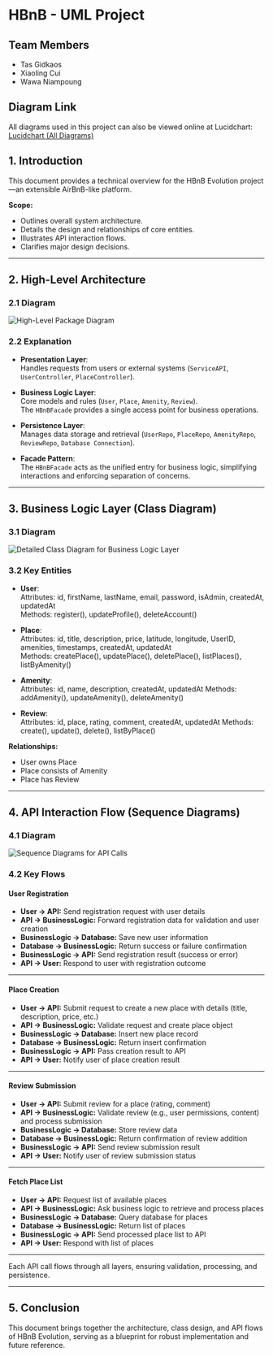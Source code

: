 # HBnB - UML Project

## Team Members
- Tas Gidkaos
- Xiaoling Cui
- Wawa Niampoung

## Diagram Link

All diagrams used in this project can also be viewed online at Lucidchart:  
[Lucidchart (All Diagrams)](https://lucid.app/lucidchart/084b4676-a3d5-40a5-9a3f-2be1f8e5d654/edit?invitationId=inv_7691e719-18d8-45a4-95c1-10180276ed57&referringApp=slack&page=0_0#)

## 1. Introduction

This document provides a technical overview for the HBnB Evolution project—an extensible AirBnB-like platform.

**Scope:**
- Outlines overall system architecture.
- Details the design and relationships of core entities.
- Illustrates API interaction flows.
- Clarifies major design decisions.

---

## 2. High-Level Architecture

### 2.1 Diagram

![High-Level Package Diagram](part1/High-Level%20Package%20Diagram.png)


### 2.2 Explanation

- **Presentation Layer**:  
  Handles requests from users or external systems (`ServiceAPI`, `UserController`, `PlaceController`).

- **Business Logic Layer**:  
  Core models and rules (`User`, `Place`, `Amenity`, `Review`).  
  The `HBnBFacade` provides a single access point for business operations.

- **Persistence Layer**:  
  Manages data storage and retrieval (`UserRepo`, `PlaceRepo`, `AmenityRepo`, `ReviewRepo`, `Database Connection`).

- **Facade Pattern**:  
  The `HBnBFacade` acts as the unified entry for business logic, simplifying interactions and enforcing separation of concerns.

---

## 3. Business Logic Layer (Class Diagram)

### 3.1 Diagram

![Detailed Class Diagram for Business Logic Layer](part1/Detailed%20Class%20Diagram%20for%20Business%20Logic%20Layer.png)

### 3.2 Key Entities

- **User**:  
  Attributes: id, firstName, lastName, email, password, isAdmin, createdAt, updatedAt  
  Methods: register(), updateProfile(), deleteAccount()

- **Place**:  
  Attributes: id, title, description, price, latitude, longitude, UserID, amenities, timestamps, createdAt, updatedAt   
  Methods: createPlace(), updatePlace(), deletePlace(), listPlaces(), listByAmenity()

- **Amenity**:  
  Attributes: id, name, description, createdAt, updatedAt 
  Methods: addAmenity(), updateAmenity(), deleteAmenity()

- **Review**:  
  Attributes: id, place, rating, comment, createdAt, updatedAt 
  Methods: create(), update(), delete(), listByPlace()

**Relationships:**  
- User owns Place  
- Place consists of Amenity  
- Place has Review

---

## 4. API Interaction Flow (Sequence Diagrams)

### 4.1 Diagram

![Sequence Diagrams for API Calls](part1/Sequence%20Diagrams%20for%20API%20Calls.png)

### 4.2 Key Flows

#### User Registration

- **User → API:** Send registration request with user details  
- **API → BusinessLogic:** Forward registration data for validation and user creation  
- **BusinessLogic → Database:** Save new user information  
- **Database → BusinessLogic:** Return success or failure confirmation  
- **BusinessLogic → API:** Send registration result (success or error)  
- **API → User:** Respond to user with registration outcome  

---

#### Place Creation

- **User → API:** Submit request to create a new place with details (title, description, price, etc.)  
- **API → BusinessLogic:** Validate request and create place object  
- **BusinessLogic → Database:** Insert new place record  
- **Database → BusinessLogic:** Return insert confirmation  
- **BusinessLogic → API:** Pass creation result to API  
- **API → User:** Notify user of place creation result  

---

#### Review Submission

- **User → API:** Submit review for a place (rating, comment)  
- **API → BusinessLogic:** Validate review (e.g., user permissions, content) and process submission  
- **BusinessLogic → Database:** Store review data  
- **Database → BusinessLogic:** Return confirmation of review addition  
- **BusinessLogic → API:** Send review submission result  
- **API → User:** Notify user of review submission status  

---

#### Fetch Place List

- **User → API:** Request list of available places  
- **API → BusinessLogic:** Ask business logic to retrieve and process places  
- **BusinessLogic → Database:** Query database for places  
- **Database → BusinessLogic:** Return list of places  
- **BusinessLogic → API:** Send processed place list to API  
- **API → User:** Respond with list of places  

---

Each API call flows through all layers, ensuring validation, processing, and persistence.

---

## 5. Conclusion

This document brings together the architecture, class design, and API flows of HBnB Evolution, serving as a blueprint for robust implementation and future reference.

